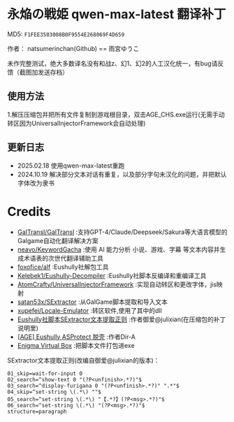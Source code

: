 # 永焔の戦姫 qwen-max-latest 翻译补丁 

MD5: `F1FEE3503008B0F9554E268069F4D659`

作者： natsumerinchan(Github) == 雨宮ゆうこ

未作完整测试，绝大多数译名没有和战z、幻1、幻2的人工汉化统一，有bug请反馈（截图加发送存档）

## 使用方法
1.解压压缩包并把所有文件复制到游戏根目录，双击AGE_CHS.exe运行(无需手动转区因为UniversalInjectorFramework会自动处理)

## 更新日志
- 2025.02.18 使用qwen-max-latest重跑
- 2024.10.19 解决部分文本对话有重复，以及部分字句未汉化的问题，并把默认字体改为隶书

# Credits

- [GalTransl/GalTransl](https://github.com/GalTransl/GalTransl.git) :支持GPT-4/Claude/Deepseek/Sakura等大语言模型的Galgame自动化翻译解决方案
- [neavo/KeywordGacha](https://github.com/neavo/KeywordGacha.git) :使用 AI 能力分析 小说、游戏、字幕 等文本内容并生成术语表的次世代翻译辅助工具
- [foxofice/alf](https://github.com/foxofice/alf.git) :Eushully社解包工具
- [Kelebek1/Eushully-Decompiler](https://github.com/Kelebek1/Eushully-Decompiler.git) :Eushully社脚本反编译和重编译工具
- [AtomCrafty/UniversalInjectorFramework](https://github.com/AtomCrafty/UniversalInjectorFramework.git) :实现自动转区和更改字体，jis映射
- [satan53x/SExtractor](https://github.com/satan53x/SExtractor.git) :从GalGame脚本提取和导入文本
- [xupefei/Locale-Emulator](https://github.com/xupefei/Locale-Emulator.git) :转区软件,使用了其中的dll
- [Eushully社脚本SExtractor文本提取正则](https://www.moyu.moe/patch/253/resource) :作者御爱@julixian(在压缩包的补丁说明里)
- [[AGE] Eushully ASProtect 脱壳](https://github.com/Dir-A/Dir-A_Essays_MD/blob/eb87f07ee39e1d026901867169df7d7d43113ee3/Reverse/%5BAGE%5D%20Eushully%20ASProtect%20%E8%84%B1%E5%A3%B3/%5BAGE%5D%20Eushully%20ASProtect%20%E8%84%B1%E5%A3%B3.md) :作者Dir-A
- [Enigma Virtual Box](https://enigmaprotector.com/assets/files/enigmavb.exe) :把脚本文件打包进exe

SExtractor文本提取正则(改编自御爱@julixian的版本)：
```
01_skip=wait-for-input 0
02_search=^show-text 0 "(?P<unfinish>.*?)"$
03_search=^display-furigana 0 "(?P<unfinish>.*?)" ".*"$
04_skip=^set-string \(.*\) ""$
05_search=^set-string \(.*\) "【.*?】(?P<msg>.*?)"$
06_search=^set-string \(.*\) "(?P<msg>.*?)"$
structure=paragraph
```